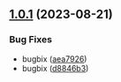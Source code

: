 ## [1.0.1](https://github.com/YOYZHANG/release-cli/compare/v1.2.0...v1.0.1) (2023-08-21)
 

### Bug Fixes

* bugbix ([aea7926](https://github.com/YOYZHANG/release-cli/commit/aea792653693568914f1021023142caefa66fe99))
* bugbix ([d8846b3](https://github.com/YOYZHANG/release-cli/commit/d8846b33c83a35880bd9463dd5638e31a08e34ca))

